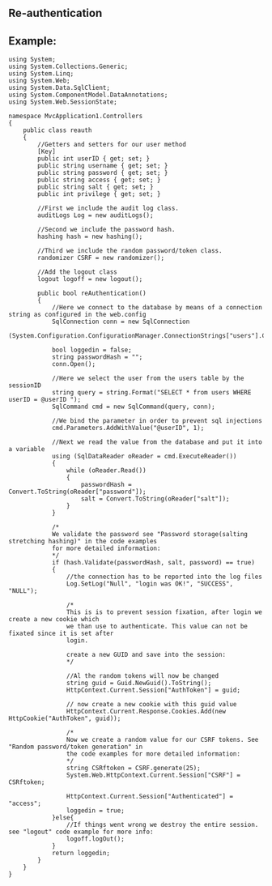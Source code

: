 Re-authentication
-------

## Example:
	

	using System;
	using System.Collections.Generic;
	using System.Linq;
	using System.Web;
	using System.Data.SqlClient;
	using System.ComponentModel.DataAnnotations;
	using System.Web.SessionState;

	namespace MvcApplication1.Controllers
	{
		public class reauth
		{
			//Getters and setters for our user method
			[Key]
			public int userID { get; set; }
			public string username { get; set; }
			public string password { get; set; }
			public string access { get; set; }
			public string salt { get; set; }
			public int privilege { get; set; }

			//First we include the audit log class.
			auditLogs Log = new auditLogs();

			//Second we include the password hash.
			hashing hash = new hashing();

			//Third we include the random password/token class.
			randomizer CSRF = new randomizer();

			//Add the logout class
			logout logoff = new logout();

			public bool reAuthentication()
			{
				//Here we connect to the database by means of a connection string as configured in the web.config
				SqlConnection conn = new SqlConnection
				(System.Configuration.ConfigurationManager.ConnectionStrings["users"].ConnectionString);

				bool loggedin = false;
				string passwordHash = "";
				conn.Open();

				//Here we select the user from the users table by the sessionID
				string query = string.Format("SELECT * from users WHERE userID = @userID ");
				SqlCommand cmd = new SqlCommand(query, conn);

				//We bind the parameter in order to prevent sql injections
				cmd.Parameters.AddWithValue("@userID", 1);

				//Next we read the value from the database and put it into a variable
				using (SqlDataReader oReader = cmd.ExecuteReader())
				{
					while (oReader.Read())
					{
						passwordHash = Convert.ToString(oReader["password"]);
						salt = Convert.ToString(oReader["salt"]);
					}
				}

				/*
				We validate the password see "Password storage(salting stretching hashing)" in the code examples
				for more detailed information:
				*/
				if (hash.Validate(passwordHash, salt, password) == true)
				{
					//the connection has to be reported into the log files
					Log.SetLog("Null", "login was OK!", "SUCCESS", "NULL");

					/*
					This is is to prevent session fixation, after login we create a new cookie which
					we than use to authenticate. This value can not be fixated since it is set after 
					login.
				 
					create a new GUID and save into the session:
					*/

					//Al the random tokens will now be changed
					string guid = Guid.NewGuid().ToString();
					HttpContext.Current.Session["AuthToken"] = guid;

					// now create a new cookie with this guid value
					HttpContext.Current.Response.Cookies.Add(new HttpCookie("AuthToken", guid));

					/*
					Now we create a random value for our CSRF tokens. See "Random password/token generation" in
					the code examples for more detailed information:
					*/
					string CSRftoken = CSRF.generate(25);
					System.Web.HttpContext.Current.Session["CSRF"] = CSRftoken;

					HttpContext.Current.Session["Authenticated"] = "access";
					loggedin = true;
				}else{
					//If things went wrong we destroy the entire session. see "logout" code example for more info:
					logoff.logOut();
				}
				return loggedin;
			}
		}
	}

